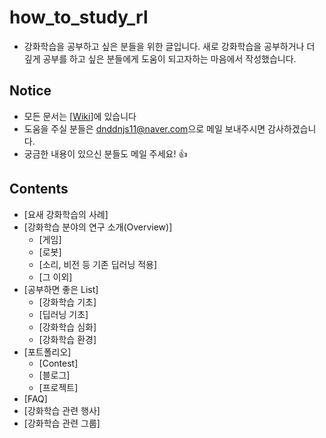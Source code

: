 # how_to_study_rl
- 강화학습을 공부하고 싶은 분들을 위한 글입니다. 새로 강화학습을 공부하거나 더 깊게 공부를 하고 싶은 분들에게 도움이 되고자하는 마음에서 작성했습니다. 

## Notice
- 모든 문서는 [[Wiki](https://github.com/reinforcement-learning-kr/how_to_study_rl/wiki)]에 있습니다
- 도움을 주실 분들은 [dnddnjs11@naver.com](dnddnjs11@naver.com)으로 메일 보내주시면 감사하겠습니다.
- 궁금한 내용이 있으신 분들도 메일 주세요! 👍

## Contents
- [요새 강화학습의 사례]
- [강화학습 분야의 연구 소개(Overview)]
	- [게임]
	- [로봇]
	- [소리, 비전 등 기존 딥러닝 적용]
	- [그 이외]
- [공부하면 좋은 List]
    - [강화학습 기초]
    - [딥러닝 기초]
    - [강화학습 심화]
    - [강화학습 환경]
- [포트폴리오]
    - [Contest]
    - [블로그]
    - [프로젝트]
- [FAQ]
- [강화학습 관련 행사]
- [강화학습 관련 그룹]

